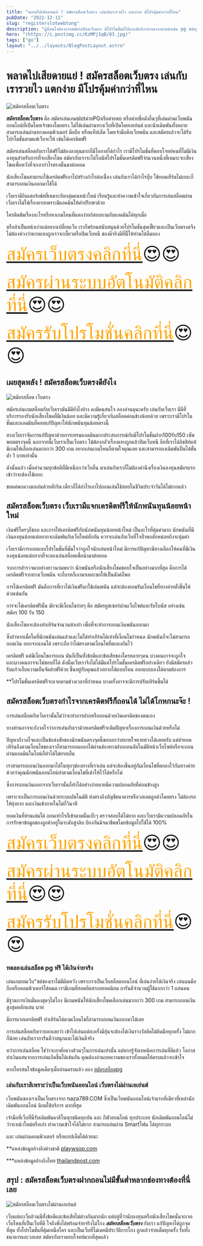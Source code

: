 ```yaml
---
title: "พลาดไปเสียดายแย่ ! สมัครสล็อตเว็บตรง เล่นกับเรารวยไว แตกง่าย มีโปรคุ้มค่ากว่าที่ไหน"
pubDate: "2022-12-11"
slug: "registerslotwebtong"
description: "ผู้ที่สนใจต้องการสมัครสล็อตเว็บตรง มีโปรโมชั่นดีให้และมีบริการเกมจากค่ายดังเช่น pg xoทุกเกมล่าสุด เล่นกับเราคุ้มค่าที่สุดแน่นอน"
hero: "(https://i.postimg.cc/KzMPj1qB/03.jpg)"
tags: ["go"]
layout: "../../layouts/BlogPostLayout.astro"
---
```



# พลาดไปเสียดายแย่ ! สมัครสล็อตเว็บตรง เล่นกับเรารวยไว แตกง่าย มีโปรคุ้มค่ากว่าที่ไหน


![สมัครสล็อตเว็บตรง](https://i.postimg.cc/KzMPj1qB/03.jpg)


**สมัครสล็อตเว็บตรง** คือ สมัครเล่นเกมslotค่ายPGหรือค่ายxo หรือค่ายชื่อดังอื่นๆที่เล่นผ่านเว็บพนันออนไลน์ที่เปิดโดยเจ้าของโดยตรง ไม่ได้เล่นผ่านทางเว็บที่เปิดโดยเอเย่นต์  และนักเดิมพันทั้งหลายสามารถเล่นผ่านทางคอมพิวเตอร์ มือถือ หรือแท็ปเล็ต โดยเจ้ามือคือเว็บพนัน และสมัครแล้วจะได้รับโปรโมชั่นตามแต่เว็บจะให้ เช่นได้เครดิตฟรี 

สมัครเล่นสล็อตกับเราได้ฟรีไม่ต้องลงทุนมากก็มีโอกาสได้กำไร เรามีโปรโมชั่นที่ตอบโจทย์คนที่ไม่มีเงินลงทุนสำหรับการที่จะเสี่ยงโชค สมัครกับเราจะได้โบนัสโปรโมชั่นเครดิตฟรีจำนวนหนึ่งที่เหมาะจะเสี่ยงโชคเพื่อหวังที่จะเอากำไรตรงนั้นมาต่อยอด 

นักเสี่ยงโชคสามารถใช้เครดิตฟรีเอาไปสร้างกำไรต่อเนื่่อง เล่นกับเราได้กำไรปุ๊บ ใช้ยอดเทืร์นไม่เยอะก็สามารถอนเงินออกมาใช้ได้

 เว็บเรามีอินเตอร์เฟสที่เหมาะกับกลุ่มคนหน้าใหม่ เรียนรู้และทำความเข้าใจเกี่ยวกัuการเล่นสล็อตผ่านเว็บเราไม่ใช่เรื่องยากเพราะมีแอดมินให้คำปรึกษาด้วย

ใครติดขัดเรื่องอะไรหรือหาเกมไหนที่แตกง่ายก้สอบถามกับแอดมินได้ทุกเมื่อ

หรือถ้าเป็นหน้าเก่าแต่อยากเปลี่ยนเว็บ เราก็พร้อมสนับสนุนด้วยโปรโมชั่นสุดเฟี้ยวและเป็นเว็บตรงตจึงไม่ต้องห่วงว่าหากแทงถูกเราจะเบี้ยวหรือปิดเว็บหนี ของดีจริงมีที่นีี่ให้ท่านได้ลิ้มลอง

<font size= "8">[<span style="color:orange">สมัครเว็บตรงคลิกที่นี่</span>](https://nazavip.com/26174/t41626o2r59456244323y2m2l464p4)😍😍</font>

<font size= "8">[<span style="color:orange">สมัครผ่านระบบอัตโนมัติคลิกที่นี่</span>](https://nazavip.com/26174/t41626o2r59456244323y2m2l464p4)😍😍</font>

<font size= "8">[<span style="color:orange">สมัครรับโปรโมชั่นคลิกที่นี</span>่](https://nazavip.com/26174/t41626o2r59456244323y2m2l464p4)😍😍</font>



## เผยสุดพลัง ! สมัครสล็อตเว็บตรงดียังไง




![สมัครสล็อต เว็บตรง](https://i.postimg.cc/pLsY6b5h/02.jpg)

สมัครเล่นเกมสล็อตกับเว็บเรามันมีดียังไงบ้าง คงมีคนสนใจ ลองอ่านดุนะครับ
 เล่นกับเว็บเรา มีดีที่บริการรองรับนักเสี่ยงโชคที่มีเงินน้อย และมีความรู้เกี่ยวกัuสล็อตค่อนข้างน้อยด้วย เพราะเรามีโปรโมชั่นและแอดมินที่คอยแก้ปัญหาให้นักพนันทุนน้อยตรงนี้

ทางเว็บเราจัดการแก้ปัญหาด้วยการเทรนแอดมินมากประสบการณ์กับมีโปรโมชั่นฝาก100รับ150 เซัพพอตตรงจุดนี้
นอกจากนี้เว็บเราเป็นเว็บตรง ไม้ต้องกลัวเรื่องแทงถูกแล้วปิดเว็บหนี อีกที่เราได้ลิขสิท์แท้ มีเกมให้เลือกเล่นมากกว่า 300 เกม อยากเล่นเกมไหนก็ตามใจคุณเลย และสามารถลงเดิมพันปั่นได้ขั้นต่ำ 1 บาทเท่านั้น

 ดังนั้นแล้ว เมื่อคำนวนทุกข้อดีที่มีเหนือกว่าเว็บอื่น มาเล่นกับเราก็ไม่ต้องคำนึงเรื่องเงินลงทุนสมัครแรกเข้าว่าจะต้องใช้เยอะ

 ขอแค่พกดวงมาเล่นด้วยสักริด เดี๋ยวก็ได้กำไรเอาไปถอนเล่นใช้สอยในชีวิตประจำวันได้ไม่ยากแล้ว 

##  สมัครสล็อตเว็บตรง เว็บเรามีแจกเครดิตฟรีให้นักพนันทุนน้อยหน้าใหม่


เงินฟรีใครๆก็ชอบ และการให้เครดิตฟรีกับนักพนันทุนน้อยหน้าใหม่ เป็นอะไรที่คุ้มค่ามาก นักพนันที่มีเงินลงทุนน้อยแต่อยากจะเดิมพันกับเว็บใหม่สักอัน ควรจะเล่นกับเว็บที่ใจป้ำพอสักหน่อยถึงจะคุ้มค่า

เว็บเรามีการออกแบบโปรโมชั่นที่มั่นใจว่าถูกใจนักเล่นหน้าใหม่ มีการแก้ปัญหามีทางเลือกให้คนที่มีเงินลงทุนน้อยแต่อยากที่จะลองเล่นสล็อตเพื่อนำมาต่อยอด 

จากการสำรวจมาอย่างยาวนานพบว่า นักพนันหรือนักเสี่ยงโชคชอบใจเป็นอย่างมากที่สุด คือการได้เครดิตฟรีจากทางเว็บพนัน จะกี่บาทก็เอามาเหอะขอให้เป็นตังค์ก็พอ 

การได้เครดิตฟรี มันคือการที่เราได้เงินฟรีมาใช้เล่นพนัน แต่จะต้องยอมรัuเงื่อนไขที่ทางค่ายตั้งขึ้นให้ด้วยเช่นกัน

 การจะได้เครดิตฟรีนั้น มักจะมีเงื่อนไขง่ายๆ คือ สมัครยูสเซอร์ผ่านเว็บไซต์และรับโบนัส อย่างเช่น สมัคร 100 รับ 150

นักเสี่ยงโชคจะต้องทำเทิร์นจำนวนห้าเท่า เพื่อที่จะทำการถอนเงินพนันออกมา 

ซึ่งถ้าหากเมื่อใดที่นักพนันเล่นแล้วและไม่ได้ทำเทิร์นได้เท่าที่เงื่อนไขกำหนด นักพนันก็จะไม่สามารถถอนเงิน ออกจากเกมได้ เพราะถือว่าไม่ตรงตามเงื่อนไขที่ตกลงกันไว้

 เครดิตฟรี แต่มีเงื่อนไขถารถอน มันก็เป็นทั้งข้อดีและข้อเสียของใครหลายๆคน บางคนอาจจะถูกใจและuางคนอาจจะไม่ชอบก็ได้  ดังนั้นเว็บเราจึงไม่ได้มีแค่โปรโมชั้นเครดิตฟรีอย่างเดียว ยังมีสมัครแล้วรับแก้วเก็บความเย็นจัดส่งฟรีด้วย ขึ้นอยู่กับคุณแล้วอยากได้แบบไหน ออกแบบเองได้ตามต้องการ

**โปรโมชั่นเครดิตฟรีจะแจกตามช่วงเวลาที่กำหนด บางครั้งอาจจะมีการปรับเทิร์นขึ้นได้

## สมัครสล็อตเว็บตรงกำไรจากเครดิตฟรีก็ถอนได้ ไม่ได้โกหกนะจ๊ะ !


การเล่นสล็อตกับเว็บเรานั้นไม่ว่าจะทำการฝากหรือถอนด้วยเงินเครดิตของตนเอง

 บางท่านอาจจะกังวลใจว่าการเล่นกับเราด้วยเครดิตฟรีจะติดปัญหาเรื่องการถอนเงินด้วยหรือไม่ 

ปัญหากังวลใจและเป็นข้อสงสัยของนักพนันตรงจุดนี้ขอบอกว่าสบายใจหายห่วงได้เลยครับ แค่ทำยอดเทิร์นถึงตามเงื่อนไขของเราก็สามารถอนออกได้ผ่านช่องทางฝากถอนอัตโนมัติหน้าเว็บไซต์หรือจะถอนผ่านแอดมินในไลน์ก็ทำได้ไม่ยากเย็น  

เราสามารถถอนเงินออกมาได้ในทุกๆช่องทางที่เราเล่น แต่จะต้องขึ้นอยู่กัuเงื่อนไขที่ตกลงไว้กัuทางค่ายด้วยว่าคุณนักพนันออนไลน์ทำตามเงื่อนไขที่เค้าให้ไว้ได้หรือไม่ 

ซึ่งการถอนเงินออกจากเว็บเรานั้นก็ทำได้อย่างง่ายดายมีความปลอดภัยที่ค่อนข้างสูง

เพราะจะเป็นการถอนเงินด้วยระบบอัตโนมัติ ส่งตรงถึงบัญชีธนาคารหรือวอเลตลูกค้าโดยตรง ไม่ต้องรอให้ยุ่งยาก และเงินเข้าภายในไม่กี่วินาที 

ยอดเงินที่ท่านเล่นได้ ถอนเท่าไรก็เข้าตามนั้นเป๊ะๆ ตรวจสอบได้ไม่ยาก และเว็บเรามีความปลอดภัยในการรักษาข้อมูลของลูกค้าอยู่ในระดับสูงลิบ ป้องกันมิจฉาชีพขโมยช้อมูลไปใช้ได้ 100%

<font size= "8">[<span style="color:orange">สมัครเว็บตรงคลิกที่นี่</span>](https://nazavip.com/26174/t41626o2r59456244323y2m2l464p4)😍😍</font>

<font size= "8">[<span style="color:orange">สมัครผ่านระบบอัตโนมัติคลิกที่นี่</span>](https://nazavip.com/26174/t41626o2r59456244323y2m2l464p4)😍😍</font>

<font size= "8">[<span style="color:orange">สมัครรับโปรโมชั่นคลิกที่นี</span>่](https://nazavip.com/26174/t41626o2r59456244323y2m2l464p4)😍😍</font>

### ทดลองเล่นสล็อต pg ฟรี ได้เงินจ่ายจริง



เล่นเกมบนเว็บ"ซต์ของเราไม่มีผิดหวัง เพราะเราเป็นเว็บสล็อตออนไลน์ ที่เล่นง่ายได้เงินจริง เล่นuนมือถือหรือคอมพิวเตอร์ได้หมด เรามีเกมที่ฮอตฮิตสากลยอดนิยม การันตีจำนวนผู้ใช้มากกว่า 1 แสนคน 

มีฐานการเงินมั่นคงสุดๆไม่โกง มีเกมพนันให้นักเสี่ยงโชคเลือกเล่นมากกว่า 300 เกม สามารถถอนเงินสูงสุดหลักแสน uาท 

มีการแจกเครดิตฟรี ทำเทิร์นได้ตามเงื่อนไขก็สามารถถอนเงินออกมาได้เลย

 การเล่นสล็อตกับเราบอกเลยว่า เข้าไปเล่นแต่ละครั้งมีลุ้นจะต้องได้เงินรางวัลติดไม้ติดมือทุกครั้ง ไม่มากก็น้อย เล่นกับเราการันตีว่าสนุกและได้เงินดีจริง 

ทว่าการเล่นสล็อต ใช่ว่าจะอาศัยดวงล้วนๆในการเล่นเท่านั้น แต่หากรู้จักเทคนิคการเล่นที่ดีแล้ว โอกาสทำเงินแสนจากการเล่นเกิดขึ้นได้เช่นกัน  คุณต้องอ่านบทความของเราทั้งหมดให้ครบแล้วจะเข้าใจ

หากใครสนใจข้อมูลเด็ดๆเมื่ออ่านครบแล้ว ลอง [สมัครสล็อตpg](registerpg)



### เล่นกับเราสิเพราะว่าเป็นเว็บพนันออนไลน์ เว็บตรงไม่ผ่านเอเย่นต์

เว็บพนันของเราเป็นเว็บตรงจาก naza789.COM ซึ่งเป็นเว็บพนันออนไลน์เจ้าแรกที่เดียวที่เหล่านักเดิมพันออนไลน์ นิยมใช้บริการ มากที่สุด 

 เจ้ามือที่เว็บที่นี่รับเดิมพันคาสิโนทุกชนิดทุกอัน และ กีฬาออนไลน์ ทุกประเภท นักเดิมพันออนไลน์ไม่ว่าจะหน้าใหม่หรือเก่า ทำความเข้าใจได้ไม่ยาก สามารถเล่นผ่าน Smartโฟน ได้ทุกระบบ

 และ เล่นผ่านคอมพิวเตอร์ หรือแทปเล็ตได้ด้วยนะ

**แหล่งข้อมูลอ้างอิงต่างชาติ [playwsop.com](https://playwsop.com/)

***แหล่งข้อมูลอ้างอิงไทย [thailandpost.com](https://www.thailandpost.co.th/th/index/)



## สรุป : สมัครสล็อตเว็บตรงฝากถอนไม่มีขั้นต่ำหลากช่องทางต้องที่นี่เลย

![สมัครสล็อตเว็บตรงไม่ผ่านเอเย่นต์](https://i.postimg.cc/QNFPgmPJ/01.jpg)

เว็บแต่ละเว็บล้วนมีทั้งข้อดีและข้อเสียไม่ต่างกันมากนัก แต่อยู่ที่ว่านักลงทุนหรือนักเสี่ยงโชคนั้นจะเจอเว็บไหนที่เป็นเว็บที่ดี ใจถึงพึ่งได้พร้อมจ่ายจริงไม่โกง  ***สมัครสล็อตเว็บตรง*** กับเรา แก้ปัญหาได้ถูกจุดที่สุด ทั้งโปรโมชั่นที่คุ้มเหนือใคร และเป็นเว็บที่ไม่เคยมีประวัติการโกง ถูกแล้วจ่ายเต็มทุกครั้ง รับทั้งธนาคารและวอเลท สมัครกับเราตอบโจทย์มากที่สุดแล้ว 

